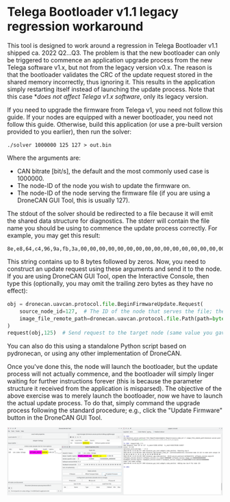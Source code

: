 # Telega Bootloader v1.1 legacy regression workaround

This tool is designed to work around a regression in Telega Bootloader v1.1 shipped ca. 2022 Q2…Q3.
The problem is that the new bootloader can only be triggered to commence an application upgrade process
from the new Telega software v1.x, but not from the legacy version v0.x.
The reason is that the bootloader validates the CRC of the update request stored in the shared memory incorrectly,
thus ignoring it.
This results in the application simply restarting itself instead of launching the update process.
Note that this case **does not affect Telega v1.x software*, only its legacy version.

If you need to upgrade the firmware from Telega v1, you need not follow this guide.
If your nodes are equipped with a newer bootloader, you need not follow this guide.
Otherwise, build this application (or use a pre-built version provided to you earlier), then run the solver:

```
./solver 1000000 125 127 > out.bin
```

Where the arguments are:

- CAN bitrate \[bit/s], the default and the most commonly used case is 1000000.
- The node-ID of the node you wish to update the firmware on.
- The node-ID of the node serving the firmware file (if you are using a DroneCAN GUI Tool, this is usually 127).

The stdout of the solver should be redirected to a file because it will emit the shared data structure for diagnostics.
The stderr will contain the file name you should be using to commence the update process correctly.
For example, you may get this result:

```
8e,e8,64,c4,96,9a,fb,3a,00,00,00,00,00,00,00,00,00,00,00,00,00,00,00,00,00,00,00,00,00,00,00,00,00,00,00,00,00,00,00,00,00,00,00,00,00,00,00,00,00,00,00,00,00,00,00,00,00,00,00,00,00,00,00,00,00,00,00,00,00,00,00,00,00,00,00,00,00,00,00,00,00,00,00,00,00,00,00,00,00,00,00,00,00,00,00,00,00,00,00,00,00,00,00,00,00,00,00,00,00,00,00,00,00,00,00,00,00,00,00,00,00,00,00,00,00,00,00,00,00,00,00,00,00,00,00,00,00,00,00,00,00,00,00,00,00,00,00,00,00,00,00,00,00,00,00,00,00,00,00,00,00,00,00,00,00,00,00,00,00,00,00,00,00,00,00,00,00,00,00,00,00,00,00,00,00,00,00,00,00,00,00,00,00,00,00,00,00,00,00,00,00,
```

This string contains up to 8 bytes followed by zeros.
Now, you need to construct an update request using these arguments and send it to the node.
If you are using DroneCAN GUI Tool, open the Interactive Console, then type this
(optionally, you may omit the trailing zero bytes as they have no effect):

```python
obj = dronecan.uavcan.protocol.file.BeginFirmwareUpdate.Request(
    source_node_id=127,  # The ID of the node that serves the file; the same value you passed to the solver.
    image_file_remote_path=dronecan.uavcan.protocol.file.Path(path=bytes([0x8e,0xe8,0x64,0xc4,0x96,0x9a,0xfb,0x3a])),
)
request(obj,125)  # Send request to the target node (same value you gave to the solver).
```

You can also do this using a standalone Python script based on pydronecan,
or using any other implementation of DroneCAN.

Once you've done this, the node will launch the bootloader, but the update process will not actually commence,
and the bootloader will simply linger waiting for further instructions forever
(this is because the parameter structure it received from the application is misparsed).
The objective of the above exercise was to merely launch the bootloader,
now we have to launch the actual update process.
To do that, simply command the upgrade process following the standard procedure;
e.g., click the "Update Firmware" button in the DroneCAN GUI Tool.

<img src="docs/dronecan_gui_tool_screenshot.png" alt="DroneCAN GUI Tool screenshot">
